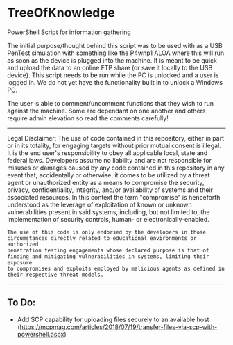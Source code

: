 # TreeOfKnowledge

PowerShell Script for information gathering


The initial purpose/thought behind this script was to be used with as a USB PenTest simulation with something like the P4wnp1 ALOA where this will run as soon as the device is plugged into the machine. It is meant to be quick and upload the data to an online FTP share (or save it locally to the USB device). This script needs to be run while the PC is unlocked and a user is logged in. We do not yet have the functionality built in to unlock a Windows PC. 


The user is able to comment/uncomment functions that they wish to run against the machine. Some are dependant on one another and others require admin elevation so read the comments carefully!


------

Legal Disclaimer:
    The use of code contained in this repository, either in part or in its totality, for engaging targets without prior mutual consent is illegal. 
    It is the end user's responsibility to obey all applicable local, state and federal laws. Developers assume no liability and are not responsible 
    for misuses or damages caused by any code contained in this repository in any event that, accidentally or otherwise, it comes to be utilized 
    by a threat agent or unauthorized entity as a means to compromise the security, privacy, confidentiality, integrity, and/or availability of 
    systems and their associated resources. In this context the term "compromise" is henceforth understood as the leverage of exploitation of known or 
    unknown vulnerabilities present in said systems, including, but not limited to, the implementation of security controls, human- or electronically-enabled.

    The use of this code is only endorsed by the developers in those circumstances directly related to educational environments or authorized 
    penetration testing engagements whose declared purpose is that of finding and mitigating vulnerabilities in systems, limiting their exposure 
    to compromises and exploits employed by malicious agents as defined in their respective threat models.
    
------


## To Do:
- Add SCP capability for uploading files securely to an available host (https://mcpmag.com/articles/2018/07/19/transfer-files-via-scp-with-powershell.aspx)
